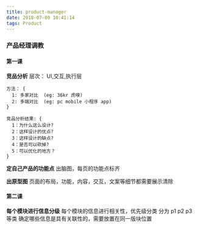 ```yaml
---
title: product-manager
date: 2018-07-09 10:41:14
tags: Product
---
```

### 产品经理调教
#### 第一课
**竞品分析**
层次： UI,交互,执行层
```
方法： {
  1: 多家对比  (eg: 36kr 虎嗅)
  2: 多端对比  (eg: pc mobile 小程序 app)
}
```
```
竞品分析结果: {
  1：为什么这么设计?
  2：这样设计的优点?
  3：这样设计的缺点?
  4：是否可以砍掉?
  5：可以优化的地方？
}
```
**定自己产品的功能点**
出脑图，每页的功能点标齐

**出原型图**
页面的布局，功能，内容，交互，文案等细节都需要展示清除

#### 第二课
**每个模块进行信息分级**
每个模块的信息进行相关性，优先级分类
分为 p1 p2 p3 等类
确定哪些信息是具有关联性的，需要放置在同一版块位置




